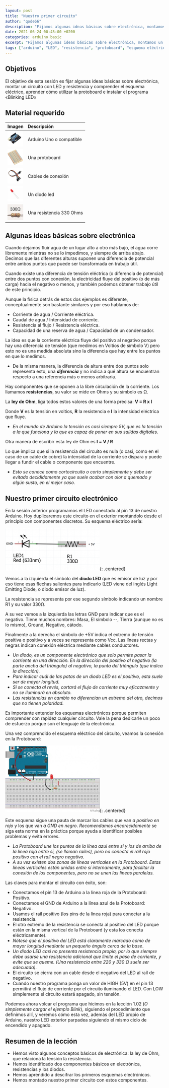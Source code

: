 ```yaml
---
layout: post
title: "Nuestro primer circuito"
author: "qode66"
description: "Fijamos algunas ideas básicas sobre electrónica, montamos un circuito con LED y resistencia y comprender el esquema eléctrico, aprender cómo utilizar la protoboard e instalar el programa «Blinking LED»"
date: 2021-06-24 00:45:00 +0200
categories: arduino basic
excerpt: "Fijamos algunas ideas básicas sobre electrónica, montamos un circuito con LED y resistencia y comprender el esquema eléctrico, aprender cómo utilizar la protoboard e instalar el programa «Blinking LED»"
tags: ["arduino", "LED", "resistencia", "protoboard", "esquema eléctrico"]
---
```


[img1]: /assets/imatges/ard/ard_02_01.png "Esquema eléctrico"
[img2]: /assets/imatges/ard/ard_02_02.jpg "Esquema de montaje"

## Objetivos

El objetivo de esta sesión es fijar algunas ideas básicas sobre electrónica, montar un circuito con LED y resistencia y comprender el esquema eléctrico, aprender cómo utilizar la protoboard e instalar el programa «Blinking LED»

## Material requerido

|                                 Imagen                                 | Descripción               |
| :--------------------------------------------------------------------: | :----------------------- |
|   <img src="/assets/imatges/mat/mat_unor3.png" width="50" height="50">    | Arduino Uno o compatible |
| <img src="/assets/imatges/mat/mat_protoboard.png" width="50" height="50"> | Una protoboard           |
|   <img src="/assets/imatges/mat/mat_cables.png" width="50" height="50">   | Cables de conexión       |
|    <img src="/assets/imatges/mat/mat_led.png" width="50" height="50">     | Un diodo led             |
|  <img src="/assets/imatges/mat/mat_resis330.png" width="50" height="50">  | Una resistencia 330 Ohms |

## Algunas ideas básicas sobre electrónica

Cuando dejamos fluir agua de un lugar alto a otro más bajo, el agua corre libremente mientras no se lo impedimos, y siempre de arriba abajo. Decimos que las diferentes alturas suponen una diferencia de potencial entre ambos puntos que puede ser transformada en trabajo útil.

Cuando existe una diferencia de tensión eléctrica (o diferencia de potencial) entre dos puntos con conexión, la electricidad fluye del positivo (o de más carga) hacia el negativo o menos, y también podemos obtener trabajo útil de este principio.

Aunque la física detrás de estos dos ejemplos es diferente, conceptualmente son bastante similares y por eso hablamos de:

- Corriente de agua / Corriente eléctrica.
- Caudal de agua / Intensidad de corriente.
- Resistencia al flujo / Resistencia eléctrica.
- Capacidad de una reserva de agua / Capacidad de un condensador.

La idea es que la corriente eléctrica fluye del positivo al negativo porque hay una diferencia de tensión (que medimos en Voltios de símbolo V) pero esto no es una medida absoluta sino la diferencia que hay entre los puntos en que lo medimos.

- De la misma manera, la diferencia de altura entre dos puntos solo representa esto, una **_diferencia_** y no indica a qué altura se encuentran respecto a una referencia más o menos arbitraria.

Hay componentes que se oponen a la libre circulación de la corriente. Los llamamos **resistencias**, su valor se mide en Ohms y su símbolo es Ω.

La **ley de Ohm**, liga todos estos valores de una forma precisa: **V = R x I**

Donde **V** es la tensión en voltios, **R** la resistencia e **I** la intensidad eléctrica que fluye.

- _En el mundo de Arduino la tensión es casi siempre 5V, que es la tensión a la que funciona y la que es capaz de poner en sus salidas digitales._

Otra manera de escribir esta ley de Ohm es **I = V / R**

Lo que implica que si la resistencia del circuito es nula (o casi, como en el caso de un cable de cobre) la intensidad de la corriente se dispara y puede llegar a fundir el cable o componente que encuentre.

- _Esto se conoce como cortocircuito o corto simplemente y debe ser evitado decididamente ya que suele acabar con olor a quemado y algún susto, en el mejor caso._

## Nuestro primer circuito electrónico

En la sesión anterior programamos el LED conectado al pin 13 de nuestro Arduino. Hoy duplicaremos este circuito en el exterior montándolo desde el principio con componentes discretos. Su esquema eléctrico sería:

![Esquema eléctrico][img1]{: .centered}

Vemos a la izquierda el símbolo del **diodo LED** que es emisor de luz y por eso tiene esas flechas salientes para indicarlo (LED viene del inglés Light Emitting Diode, o diodo emisor de luz).

La resistencia se representa por ese segundo símbolo indicando un nombre R1 y su valor 330Ω.

A su vez vemos a la izquierda las letras GND para indicar que es el negativo. Tiene muchos nombres: Masa, El símbolo --, Tierra (aunque no es lo mismo), Ground, Negativo, cátodo.

Finalmente a la derecha el símbolo de +5V indica el extremo de tensión positiva o positivo y a veces se representa como Vcc. Las líneas rectas y negras indican conexión eléctrica mediante cables conductores.

- _Un diodo, es un componente electrónico que solo permite pasar la corriente en una dirección. En la dirección del positivo al negativo (la parte ancha del triángulo) al negativo, la punta del triángulo (que indica la dirección)._
- _Para indicar cuál de las patas de un diodo LED es el positivo, esta suele ser de mayor longitud._
- _Si se conecta al revés, cortará el flujo de corriente muy eficazmente y no se iluminará en absoluto._
- _Las resistencias en cambio no diferencian un extremo del otro, decimos que no tienen polaridad._

Es importante entender los esquemas electrónicos porque permiten comprender con rapidez cualquier circuito. Vale la pena dedicarle un poco de esfuerzo porque son el lenguaje de la electrónica.

Una vez comprendido el esquema eléctrico del circuito, veamos la conexión en la Protoboard:

![Esquema de montaje][img2]{: .centered}

Este esquema sigue una pauta de marcar los cables que van _a positivo en rojo_ y los que van _a GND en negro_. _Recomendamos encarecidamente_ se siga esta norma en la práctica porque ayuda a identificar posibles problemas y evita errores.

- _La Protoboard une los puntos de la línea azul entre sí y los de arriba de la línea roja entre sí, (se llaman raíles), pero no conecta el raíl rojo positivo con el raíl negro negativo._
- _A su vez existen dos zonas de líneas verticales en la Protoboard. Estas líneas verticales están unidas entre sí internamente, para facilitar la conexión de los componentes, pero no se unen las líneas paralelas._

Las claves para montar el circuito con éxito, son:

- Conectamos el pin 13 de Arduino a la línea roja de la Protoboard: Positivo.
- Conectamos el GND de Arduino a la línea azul de la Protoboard: Negativo.
- Usamos el raíl positivo (los pins de la línea roja) para conectar a la resistencia.
- El otro extremo de la resistencia se conecta al positivo del LED porque están en la misma vertical de la Protoboard (y esta los conecta eléctricamente).
- _Nótese que el positivo del LED está claramente marcado como de mayor longitud mediante un pequeño ángulo cerca de la base_.
- _Un diodo LED casi no presenta resistencia propia, por lo que siempre debe usarse una resistencia adicional que limite el paso de corriente, y evite que se queme. (Una resistencia entre 220 y 330 Ω suele ser adecuada)._
- El circuito se cierra con un cable desde el negativo del LED al raíl de negativo.
- Cuando nuestro programa ponga un valor de HIGH (5V) en el pin 13 permitirá el flujo de corriente por el circuito iluminando el LED. Con LOW simplemente el circuito estará apagado, sin tensión.

Podemos ahora volcar el programa que hicimos en la lección 1.02 (_O simplemente cargar el ejemplo Blink_), siguiendo el procedimiento que definimos allí, y veremos cómo esta vez, además del LED propio de Arduino, nuestro LED exterior parpadea siguiendo el mismo ciclo de encendido y apagado.

## Resumen de la lección

- Hemos visto algunos conceptos básicos de electrónica: la ley de Ohm, que relaciona la tensión la resistencia.
- Hemos identificado dos componentes básicos en electrónica, resistencias y los diodos.
- Hemos aprendido a descifrar los primeros esquemas electrónicos.
- Hemos montado nuestro primer circuito con estos componentes.
